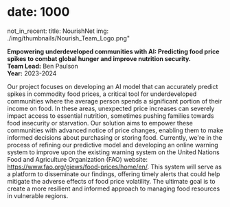 # date: 1000
not_in_recent:
title: NourishNet
img: ./img/thumbnails/Nourish_Team_Logo.png"

**Empowering underdeveloped communities with AI: Predicting food price spikes to combat global hunger and improve nutrition security.**<br/>
**Team Lead:** Ben Paulson<br/>
**Year:** 2023-2024

Our project focuses on developing an AI model that can accurately predict spikes in commodity food prices, a critical tool for underdeveloped communities where the average person spends a significant portion of their income on food. In these areas, unexpected price increases can severely impact access to essential nutrition, sometimes pushing families towards food insecurity or starvation. Our solution aims to empower these communities with advanced notice of price changes, enabling them to make informed decisions about purchasing or storing food. Currently, we're in the process of refining our predictive model and developing an online warning system to improve upon the existing warning system on the United Nations Food and Agriculture Organization (FAO) website: https://www.fao.org/giews/food-prices/home/en/. This system will serve as a platform to disseminate our findings, offering timely alerts that could help mitigate the adverse effects of food price volatility. The ultimate goal is to create a more resilient and informed approach to managing food resources in vulnerable regions.